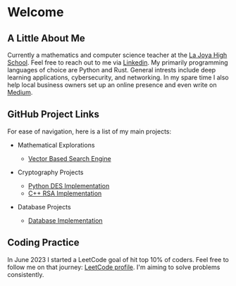 # Welcome

## A Little About Me

Currently a mathematics and computer science teacher at the [La Joya High School](https://ljhs.lajoyaisd.com/). Feel free to reach out to me via [Linkedin](https://www.linkedin.com/in/jose-ruben-espinoza/). My primarily programming languages of choice are Python and Rust. General intrests include deep learning applications, cybersecurity, and networking. In my spare time I also help local business owners set up an online presence and even write on [Medium](https://medium.com/@0x17). 

## GitHub Project Links
For ease of navigation, here is a list of my main projects:

- Mathematical Explorations
  - [Vector Based Search Engine](https://github.com/0x17io/optimized_SearchEngine)
  
  
- Cryptography Projects
  - [Python DES Implementation](https://github.com/0x17io/python_des_implementation)
  - [C++ RSA Implementation](https://github.com/0x17io/basic_rsa)

- Database Projects
  - [Database Implementation](https://github.com/0x17io/database_servicez)

## Coding Practice
In June 2023 I started a LeetCode goal of hit top 10% of coders. Feel free to follow me on that journey: [LeetCode profile](https://leetcode.com/user4114VQ/). I'm aiming to solve problems consistently.

